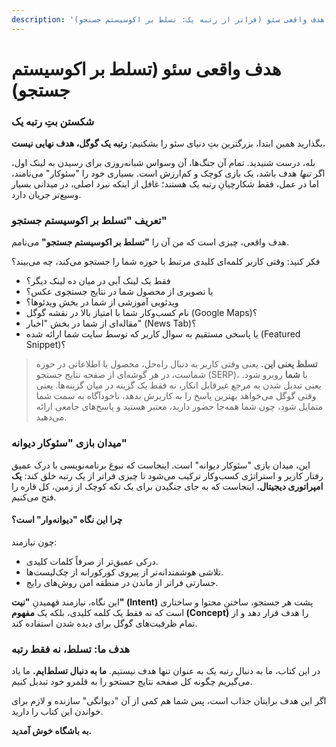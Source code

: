 ```yaml
---
description: 'فصل ۱: هدف واقعی سئو (فراتر از رتبه یک: تسلط بر اکوسیستم جستجو)'
---
```


# هدف واقعی سئو (تسلط بر اکوسیستم جستجو)

### شکستن بتِ رتبه یک

بگذارید همین ابتدا، بزرگترین بتِ دنیای سئو را بشکنیم: **رتبه یک گوگل، هدف نهایی نیست.**

بله، درست شنیدید. تمام آن جنگ‌ها، آن وسواس شبانه‌روزی برای رسیدن به لینک اول، اگر _تنها_ هدف باشد، یک بازی کوچک و کم‌ارزش است. بسیاری خود را "سئوکار" می‌نامند، اما در عمل، فقط شکارچیانِ رتبه یک هستند؛ غافل از اینکه نبرد اصلی، در میدانی بسیار وسیع‌تر جریان دارد.

### تعریف "تسلط بر اکوسیستم جستجو"

هدف واقعی، چیزی است که من آن را **"تسلط بر اکوسیستم جستجو"** می‌نامم.

فکر کنید: وقتی کاربر کلمه‌ای کلیدی مرتبط با حوزه شما را جستجو می‌کند، چه می‌بیند؟

* فقط یک لینک آبی در میان ده لینک دیگر؟
* یا تصویری از محصول شما در نتایج جستجوی عکس؟
* ویدئویی آموزشی از شما در بخش ویدئوها؟
* نام کسب‌وکار شما با امتیاز بالا در نقشه گوگل (Google Maps)؟
* مقاله‌ای از شما در بخش "اخبار" (News Tab)؟
* یا پاسخی مستقیم به سوال کاربر که توسط سایت شما ارائه شده (Featured Snippet)؟

> **تسلط یعنی این.** یعنی وقتی کاربر به دنبال راه‌حل، محصول یا اطلاعاتی در حوزه شماست، در هر گوشه‌ای از صفحه نتایج جستجو (SERP)، با **شما** روبرو شود. یعنی تبدیل شدن به مرجع غیرقابل انکار، نه فقط یک گزینه در میان گزینه‌ها. یعنی وقتی گوگل می‌خواهد بهترین پاسخ را به کاربرش بدهد، ناخودآگاه به سمت شما متمایل شود، چون شما همه‌جا حضور دارید، معتبر هستید و پاسخ‌های جامعی ارائه می‌دهید.

### میدان بازی "سئوکار دیوانه"

این، میدان بازی "سئوکار دیوانه" است. اینجاست که نبوغ برنامه‌نویسی با درک عمیق رفتار کاربر و استراتژی کسب‌وکار ترکیب می‌شود تا چیزی فراتر از یک رتبه خلق کند: **یک امپراتوری دیجیتال.** اینجاست که به جای جنگیدن برای یک تکه کوچک از زمین، کل قاره را فتح می‌کنیم.

#### چرا این نگاه "دیوانه‌وار" است؟

چون نیازمند:

* درکی عمیق‌تر از صرفاً کلمات کلیدی.
* تلاشی هوشمندانه‌تر از پیروی کورکورانه از چک‌لیست‌ها.
* جسارتی فراتر از ماندن در منطقه امن روش‌های رایج.

این نگاه، نیازمند فهمیدنِ **"نیت" (Intent)** پشت هر جستجو، ساختنِ محتوا و ساختاری است که نه فقط یک کلمه کلیدی، بلکه یک **مفهوم (Concept)** را هدف قرار دهد و از تمام ظرفیت‌های گوگل برای دیده شدن استفاده کند.

### هدف ما: تسلط، نه فقط رتبه

در این کتاب، ما به دنبال رتبه یک به عنوان تنها هدف نیستیم. **ما به دنبال تسلط‌ایم.** ما یاد می‌گیریم چگونه کل صفحه نتایج جستجو را به قلمرو خود تبدیل کنیم.

اگر این هدف برایتان جذاب است، پس شما هم کمی از آن "دیوانگی" سازنده و لازم برای خواندن این کتاب را دارید.

**به باشگاه خوش آمدید.**
